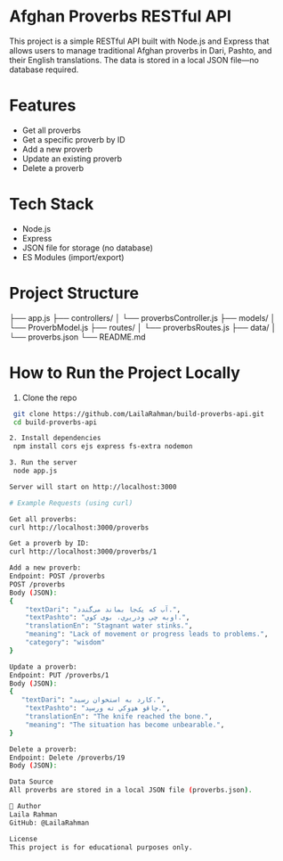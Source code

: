 # Afghan Proverbs RESTful API

This project is a simple RESTful API built with Node.js and Express that allows users to
manage traditional Afghan proverbs in Dari, Pashto, and their English translations. The
data is stored in a local JSON file—no database required.

# Features

- Get all proverbs
- Get a specific proverb by ID
- Add a new proverb
- Update an existing proverb
- Delete a proverb

# Tech Stack

- Node.js
- Express
- JSON file for storage (no database)
- ES Modules (import/export)

# Project Structure

├── app.js
├── controllers/
│ └── proverbsController.js
├── models/
│ └── ProverbModel.js
├── routes/
│ └── proverbsRoutes.js
├── data/
│ └── proverbs.json
└── README.md

# How to Run the Project Locally

1. Clone the repo

```bash
 git clone https://github.com/LailaRahman/build-proverbs-api.git
 cd build-proverbs-api

2. Install dependencies
 npm install cors ejs express fs-extra nodemon

3. Run the server
 node app.js

Server will start on http://localhost:3000

# Example Requests (using curl)

Get all proverbs:
curl http://localhost:3000/proverbs

Get a proverb by ID:
curl http://localhost:3000/proverbs/1

Add a new proverb:
Endpoint: POST /proverbs
POST /proverbs
Body (JSON):
{
    "textDari": "آب که یک‌جا بماند می‌گندد.",
    "textPashto": "اوبه چې ودریږي، بوی کوي.",
    "translationEn": "Stagnant water stinks.",
    "meaning": "Lack of movement or progress leads to problems.",
    "category": "wisdom"
}

Update a proverb:
Endpoint: PUT /proverbs/1
Body (JSON):
{
   "textDari": "کارد به استخوان رسید.",
    "textPashto": "چاقو هډوکي ته ورسېد.",
    "translationEn": "The knife reached the bone.",
    "meaning": "The situation has become unbearable.",
}

Delete a proverb:
Endpoint: Delete /proverbs/19
Body (JSON):

Data Source
All proverbs are stored in a local JSON file (proverbs.json).

👤 Author
Laila Rahman
GitHub: @LailaRahman

License
This project is for educational purposes only.
```

